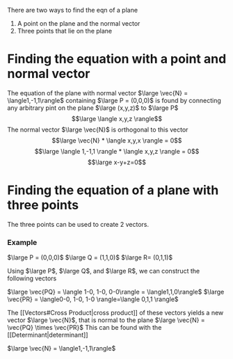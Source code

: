 
There are two ways to find the eqn of a plane

1. A point on the plane and the normal vector
2. Three points that lie on the plane


# Finding the equation with a point and normal vector

The equation of the plane with normal vector $\large \vec{N} = \langle1,-1,1\rangle$ containing $\large P = (0,0,0)$ is found by connecting any arbitrary pint on the plane $\large (x,y,z)$ to $\large P$
$$\large \langle x,y,z \rangle$$
The normal vector $\large \vec{N}$ is orthogonal to this vector
$$\large \vec{N} * \langle x,y,x \rangle = 0$$
$$\large \langle 1,-1,1 \rangle * \langle x,y,z \rangle = 0$$
$$\large x-y+z=0$$

# Finding the equation of a plane with three points

The three points can be used to create 2 vectors.

### Example

$\large P = (0,0,0)$
$\large Q = (1,1,0)$
$\large R=  (0,1,1)$

Using $\large P$, $\large Q$, and $\large R$, we can construct the following vectors

$\large \vec{PQ} = \langle 1-0, 1-0, 0-0\rangle = \langle1,1,0\rangle$
$\large \vec{PR} = \langle0-0, 1-0, 1-0 \rangle=\langle 0,1,1 \rangle$

The [[Vectors#Cross Product|cross product]] of these vectors yields a new vector $\large \vec{N}$, that is normal to the plane
$\large \vec{N} = \vec{PQ} \times \vec{PR}$
This can be found with the [[Determinant|determinant]]

$\large \vec{N} = \langle1,-1,1\rangle$


